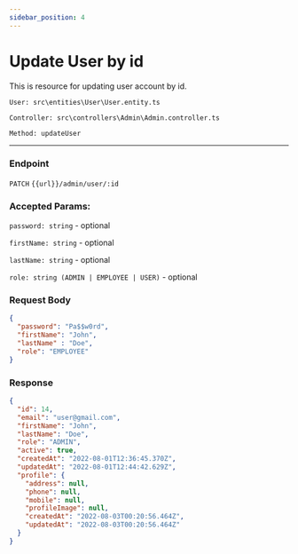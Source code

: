```yaml
---
sidebar_position: 4
---
```


# Update User by id

This is resource for updating user account by id.

`User: src\entities\User\User.entity.ts`

`Controller: src\controllers\Admin\Admin.controller.ts`

`Method: updateUser`

---
### Endpoint

`PATCH` `{{url}}/admin/user/:id`

### Accepted Params:

`password: string` - optional

`firstName: string` - optional

`lastName: string` - optional

`role: string (ADMIN | EMPLOYEE | USER)` - optional

### Request Body

```json
{
  "password": "Pa$$w0rd",
  "firstName": "John",
  "lastName" : "Doe",
  "role": "EMPLOYEE"
}
```

### Response
```json
{
  "id": 14,
  "email": "user@gmail.com",
  "firstName": "John",
  "lastName": "Doe",
  "role": "ADMIN",
  "active": true,
  "createdAt": "2022-08-01T12:36:45.370Z",
  "updatedAt": "2022-08-01T12:44:42.629Z",
  "profile": {
    "address": null,
    "phone": null,
    "mobile": null,
    "profileImage": null,
    "createdAt": "2022-08-03T00:20:56.464Z",
    "updatedAt": "2022-08-03T00:20:56.464Z"
  }
}
```